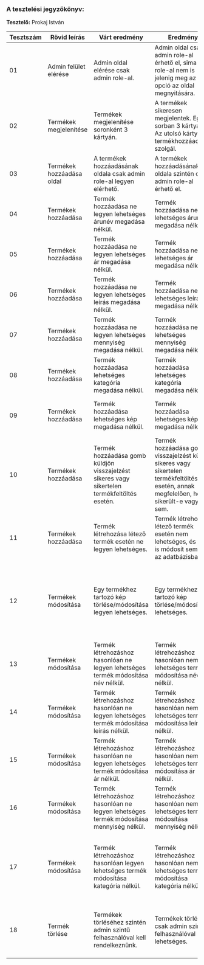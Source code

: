 ### A tesztelési jegyzőkönyv:

**Tesztelő:** Prokaj István

| Tesztszám | Rövid leírás    | Várt eredmény                                                                                                                                 | Eredmény                                                                                        | Megjegyzés                                                                        |
| --------- | --------------- | --------------------------------------------------------------------------------------------------------------------------------------------- | ----------------------------------------------------------------------------------------------- | --------------------------------------------------------------------------------- |
| 01 | Admin felület elérése    | Admin oldal elérése csak admin role-al.                                                                                                                                 | Admin oldal csak admin role-al érhető el, sima user role-al nem is jelenig meg az opció az oldal megnyitására.                                                                                        | -                                                                        |
| 02 | Termékek megjelenítése | Termékek megjelenítése soronként 3 kártyán.                                                                                                                              | A termékek sikeresen megjelentek. Egy sorban 3 kártyával. Az utolsó kártya a termékhozzáadásra szolgál.                                                                                       | -                                                                        |
| 03 | Termékek hozzáadása oldal  | A termékek hozzáadásának oldala csak admin role-al legyen elérhető.                                                                                                                              | A termékek hozzáadásának oldala szintén csak admin role-al érhető el.                                                                                       | -                                                                        |
| 04 | Termékek hozzáadása | Termék hozzáadása ne legyen lehetséges árunév megadása nélkül.                                                                                                                              | Termék hozzáadása nem lehetséges árunév megadása nélkül.                                                                                        | Az adatbázisban is van erre megkötés hogy a név értéke nem lehet null.                                                                        |
| 05 | Termékek hozzáadása | Termék hozzáadása ne legyen lehetséges ár megadása nélkül.                                                                                                                              | Termék hozzáadása nem lehetséges ár megadása nélkül.                                                                                        | Az adatbázisban is van erre megkötés hogy az ár értéke nem lehet null.                                                                        |
| 06 | Termékek hozzáadása | Termék hozzáadása ne legyen lehetséges leírás megadása nélkül.                                                                                                                              | Termék hozzáadása nem lehetséges leírás megadása nélkül.                                                                                        | Az adatbázisban is van erre megkötés hogy a leírás értéke nem lehet null.                                                                        |
| 07 | Termékek hozzáadása | Termék hozzáadása ne legyen lehetséges mennyiség megadása nélkül.                                                                                                                              | Termék hozzáadása nem lehetséges mennyiség megadása nélkül.                                                                                        | Az adatbázisban is van erre megkötés hogy a mennyiség értéke nem lehet null.                                                                         |
| 08 | Termékek hozzáadása | Termék hozzáadása lehetséges kategória megadása nélkül.                                                                                                                              | Termék hozzáadása lehetséges kategória megadása nélkül.                                                                                        | Az adatbázisban is van erre megkötés hogy a kategória értéke lehet null.                                                                        |
| 09 | Termékek hozzáadása | Termék hozzáadása lehetséges kép megadása nélkül.                                                                                                                              | Termék hozzáadása lehetséges kép megadása nélkül.                                                                                        | Az adatbázisban is van erre megkötés hogy a kép értéke lehet null.                                                                        |
| 10 | Termékek hozzáadása | Termék hozzáadása gomb küldjön visszajelzést sikeres vagy sikertelen termékfeltöltés esetén.                                                                                                                              | Termék hozzáadása gomb visszajelzést küld sikeres vagy sikertelen termékfeltöltés esetén, annak megfelelően, hogy sikerült-e vagy sem.                                                                                         | -                                                                        |
| 11 | Termékek hozzáadása | Termék létrehozása létező termék esetén ne legyen lehetséges.                                                                                                                              | Termék létrehozása létező termék esetén nem lehetséges, és nem is módosít semmit az adatbázisban.                                                                                    | -                                                                         |
| 12 | Termékek módosítása | Egy termékhez tartozó kép törlése/módosítása legyen lehetséges.                                                                                                                              | Egy termékhez tartozó kép törlése/módosítása lehetséges.                                                                                    | Mivel az adatbázisban a kép vehet fel null értéket, ilyenkor egy alapértelmezett kép kerül beállításra, ezért lehetséges a kép törlése.                                                                       |
| 13 | Termékek módosítása | Termék létrehozáshoz hasonlóan ne legyen lehetséges termék módosítása név nélkül.                                                                                                                             | Termék létrehozáshoz hasonlóan nem lehetséges termék módosítása név nélkül.                                                                                    | Az adatbázisban is van erre megkötés hogy a név értéke nem lehet null.                                                                        |
| 14 | Termékek módosítása | Termék létrehozáshoz hasonlóan ne legyen lehetséges termék módosítása leírás nélkül.                                                                                                                             | Termék létrehozáshoz hasonlóan nem lehetséges termék módosítása leírás nélkül.                                                                                    | Az adatbázisban is van erre megkötés hogy a leírás értéke nem lehet null.                                                                        |
| 15 | Termékek módosítása | Termék létrehozáshoz hasonlóan ne legyen lehetséges termék módosítása ár nélkül.                                                                                                                             | Termék létrehozáshoz hasonlóan nem lehetséges termék módosítása ár nélkül.                                                                                    | Az adatbázisban is van erre megkötés hogy az ár értéke nem lehet null.                                                                        |
| 16 | Termékek módosítása | Termék létrehozáshoz hasonlóan ne legyen lehetséges termék módosítása mennyiség nélkül.                                                                                                                             | Termék létrehozáshoz hasonlóan nem lehetséges termék módosítása mennyiség nélkül.                                                                                    | Az adatbázisban is van erre megkötés hogy a mennyiség értéke nem lehet null.                                                                        |
| 17 | Termékek módosítása | Termék létrehozáshoz hasonlóan legyen lehetséges termék módosítása kategória nélkül.                                                                                                                             | Termék létrehozáshoz hasonlóan nem lehetséges termék módosítása kategória nélkül.                                                                                    | Az adatbázisban is van erre megkötés hogy a kategória értéke lehet null. Ilyenkor alapértelmezetten "Other" kategóriát kap.                                                                 |
| 18 | Termék törlése | Termékek törléséhez szintén admin szintű felhasználóval kell rendelkeznünk.                                                                                                                             | Termékek törlése csak admin szintű felhasználóval lehetséges.                                                                                    | Ilyenkor egyből törlődik a termék és frissül az oldal, aminek hatására az oldalon sem lesz elérhető továbbra.                                                                 |